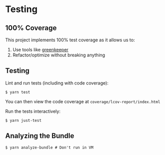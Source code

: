 # Testing

## 100% Coverage

This project implements 100% test coverage as it allows us to:
  1. Use tools like [greenkeeper](https://greenkeeper.io/)
  2. Refactor/optimize without breaking anything

## Testing

Lint and run tests (including with code coverage):

    $ yarn test

You can then view the code coverage at `coverage/lcov-report/index.html`

Run the tests interactively:

    $ yarn just-test

## Analyzing the Bundle

    $ yarn analyze-bundle # Don't run in VM